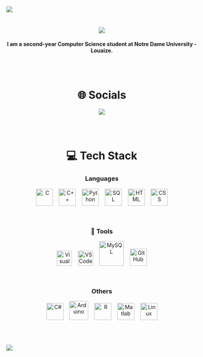 <img src="https://github.com/ayhamsbh/ayhamsbh/assets/155199728/71fdbe6a-fd47-43fb-9673-b99af62379c7">

<h1 align="center">
    <img src="https://readme-typing-svg.herokuapp.com/?font=Righteous&size=35&center=true&vCenter=true&width=500&height=70&duration=4000&lines=Hi+There!+👋;+I'm+Ayham+Bouhamdan!;" />
</h1>

<h4 align="center">I am a second-year Computer Science student at Notre Dame University - Louaize.</h4>

<br><br>

<h1 align="center">🌐 Socials</h1>
<p align="center">
  <a href="https://www.linkedin.com/in/ayham-s-bouhamdan-b832202a1/">
    <img src="https://skillicons.dev/icons?i=linkedin" />
  </a>
</p>


<br><br>

<h1 align="center">💻 Tech Stack</h1>

<h3 align="center">Languages</h3>

<p align="center">
    <img alt="C" width="45px" src="https://cdn.jsdelivr.net/gh/devicons/devicon@latest/icons/c/c-original.svg" />&nbsp;&nbsp;&nbsp;
    <img alt="C++" width="45px" src="https://cdn.jsdelivr.net/gh/devicons/devicon@latest/icons/cplusplus/cplusplus-original.svg" />&nbsp;&nbsp;&nbsp;
    <a href="https://www.python.org/"><img alt="Python" width="45px" src="https://cdn.jsdelivr.net/gh/devicons/devicon@latest/icons/python/python-original.svg" /></a>&nbsp;&nbsp;&nbsp;
    <img alt="SQL" width="45px" src="https://cdn.jsdelivr.net/gh/devicons/devicon@latest/icons/azuresqldatabase/azuresqldatabase-original.svg" />&nbsp;&nbsp;&nbsp;
    <img alt="HTML" width="45px" src="https://cdn.jsdelivr.net/gh/devicons/devicon/icons/html5/html5-plain.svg" />&nbsp;&nbsp;&nbsp;
    <img alt="CSS" width="45px" src="https://cdn.jsdelivr.net/gh/devicons/devicon/icons/css3/css3-plain.svg" />
</p>

<br>

<h3 align="center">🧰 Tools</h3>

<p align="center">
    <img alt="Visual Studio" width="40px" src="https://cdn.jsdelivr.net/gh/devicons/devicon@latest/icons/visualstudio/visualstudio-original.svg" />&nbsp;&nbsp;&nbsp;
    <img alt="VS Code" width="40px" src="https://cdn.jsdelivr.net/gh/devicons/devicon@latest/icons/vscode/vscode-original.svg" />&nbsp;&nbsp;&nbsp;
    <a href="https://www.mysql.com/"><img alt="MySQL" width="65px" src="https://cdn.jsdelivr.net/gh/devicons/devicon@latest/icons/mysql/mysql-original-wordmark.svg" /></a>&nbsp;&nbsp;&nbsp;
    <img alt="GitHub" width="45px" src="https://cdn.jsdelivr.net/gh/devicons/devicon@latest/icons/github/github-original.svg" />
</p>

<br>

<h3 align="center">Others</h3>

<p align="center">
    <img alt="C#" width="45px" src="https://cdn.jsdelivr.net/gh/devicons/devicon@latest/icons/csharp/csharp-original.svg" />&nbsp;&nbsp;&nbsp;
    <img alt="Arduino" width="50px" src="https://cdn.jsdelivr.net/gh/devicons/devicon@latest/icons/arduino/arduino-original-wordmark.svg" />&nbsp;&nbsp;&nbsp;
    <img alt="R" width="45px" src="https://cdn.jsdelivr.net/gh/devicons/devicon@latest/icons/r/r-original.svg" />&nbsp;&nbsp;&nbsp;
    <img alt="Matlab" width="45px" src="https://cdn.jsdelivr.net/gh/devicons/devicon@latest/icons/matlab/matlab-original.svg" />&nbsp;&nbsp;&nbsp;
    <img alt="Linux" width="45px" src="https://cdn.jsdelivr.net/gh/devicons/devicon/icons/linux/linux-original.svg" />
</p>


<br><br>

<img src="https://github.com/ayhamsbh/ayhamsbh/assets/155199728/71fdbe6a-fd47-43fb-9673-b99af62379c7">

